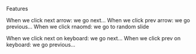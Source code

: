 Features

When we click next arrow: we go next...
When we click prev arrow: we go previous...
When we click rnaomd: we go to random slide

When we click next on keyboard: we go next...
When we click prev on keyboard: we go previous...